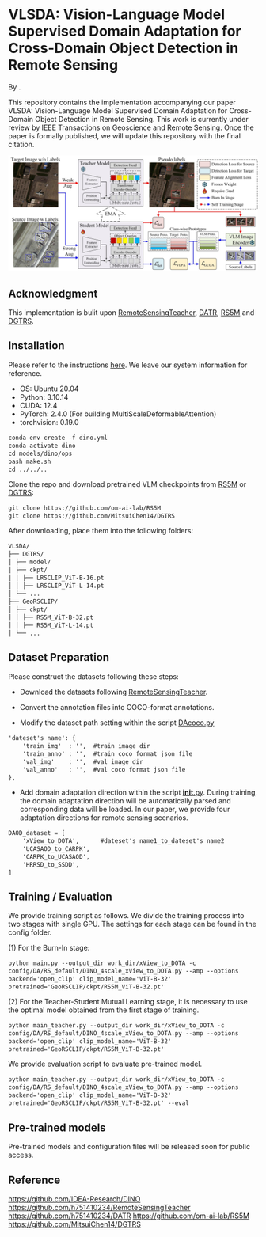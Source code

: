 # VLSDA: Vision-Language Model Supervised Domain Adaptation for Cross-Domain Object Detection in Remote Sensing

By .

This repository contains the implementation accompanying our paper VLSDA: Vision-Language Model Supervised Domain Adaptation for Cross-Domain Object Detection in Remote Sensing.
This work is currently under review by IEEE Transactions on Geoscience and Remote Sensing. Once the paper is formally published, we will update this repository with the final citation.

![](/figs/fig1.jpg)

## Acknowledgment
This implementation is bulit upon [RemoteSensingTeacher](https://github.com/h751410234/RemoteSensingTeacher), [DATR](https://github.com/h751410234/DATR), [RS5M](https://github.com/om-ai-lab/RS5M) and [DGTRS](https://github.com/MitsuiChen14/DGTRS).

## Installation
Please refer to the instructions [here](dino.yml). We leave our system information for reference.

* OS: Ubuntu 20.04
* Python: 3.10.14
* CUDA: 12.4
* PyTorch: 2.4.0 (For building MultiScaleDeformableAttention)
* torchvision: 0.19.0

```
conda env create -f dino.yml
conda activate dino
cd models/dino/ops
bash make.sh
cd ../../..
```

Clone the repo and download pretrained VLM checkpoints from [RS5M](https://github.com/om-ai-lab/RS5M) or [DGTRS](https://github.com/MitsuiChen14/DGTRS):
```
git clone https://github.com/om-ai-lab/RS5M
git clone https://github.com/MitsuiChen14/DGTRS
```
After downloading, place them into the following folders:
```
VLSDA/
├── DGTRS/
│ ├── model/
│ ├── ckpt/
│ │ ├── LRSCLIP_ViT-B-16.pt
│ │ ├── LRSCLIP_ViT-L-14.pt
│ └── ...
├── GeoRSCLIP/
│ ├── ckpt/
│ │ ├── RS5M_ViT-B-32.pt
│ │ ├── RS5M_ViT-L-14.pt
│ └── ...
```

## Dataset Preparation
Please construct the datasets following these steps:

- Download the datasets following [RemoteSensingTeacher](https://github.com/h751410234/RemoteSensingTeacher).

- Convert the annotation files into COCO-format annotations.

- Modify the dataset path setting within the script [DAcoco.py](./datasets/DAcoco.py)

```
'dateset's name': {
    'train_img'  : '',  #train image dir
    'train_anno' : '',  #train coco format json file
    'val_img'    : '',  #val image dir
    'val_anno'   : '',  #val coco format json file
},
```
- Add domain adaptation direction within the script [__init__.py](./datasets/__init__.py). During training, the domain adaptation direction will be automatically parsed and corresponding data will be loaded. In our paper, we provide four adaptation directions for remote sensing scenarios.
```
DAOD_dataset = [
    'xView_to_DOTA',      #dateset's name1_to_dateset's name2
    'UCASAOD_to_CARPK',
    'CARPK_to_UCASAOD',
    'HRRSD_to_SSDD',
]
```

## Training / Evaluation
We provide training script as follows.
We divide the training process into two stages with single GPU. The settings for each stage can be found in the config folder.

(1) For the Burn-In stage:
```
python main.py --output_dir work_dir/xView_to_DOTA -c config/DA/RS_default/DINO_4scale_xView_to_DOTA.py --amp --options backend='open_clip' clip_model_name='ViT-B-32' pretrained='GeoRSCLIP/ckpt/RS5M_ViT-B-32.pt'
```
(2) For the Teacher-Student Mutual Learning stage, it is necessary to use the optimal model obtained from the first stage of training.
```
python main_teacher.py --output_dir work_dir/xView_to_DOTA -c config/DA/RS_default/DINO_4scale_xView_to_DOTA.py --amp --options backend='open_clip' clip_model_name='ViT-B-32' pretrained='GeoRSCLIP/ckpt/RS5M_ViT-B-32.pt'
```

We provide evaluation script to evaluate pre-trained model.
```
python main_teacher.py --output_dir work_dir/xView_to_DOTA -c config/DA/RS_default/DINO_4scale_xView_to_DOTA.py --amp --options backend='open_clip' clip_model_name='ViT-B-32' pretrained='GeoRSCLIP/ckpt/RS5M_ViT-B-32.pt' --eval
```

## Pre-trained models
Pre-trained models and configuration files will be released soon for public access.

## Reference
https://github.com/IDEA-Research/DINO
https://github.com/h751410234/RemoteSensingTeacher
https://github.com/h751410234/DATR
https://github.com/om-ai-lab/RS5M
https://github.com/MitsuiChen14/DGTRS